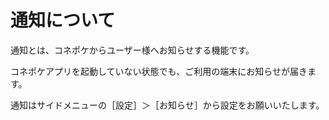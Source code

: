 # 通知について

通知とは、コネポケからユーザー様へお知らせする機能です。

コネポケアプリを起動していない状態でも、ご利用の端末にお知らせが届きます。

通知はサイドメニューの［設定］＞［お知らせ］から設定をお願いいたします。